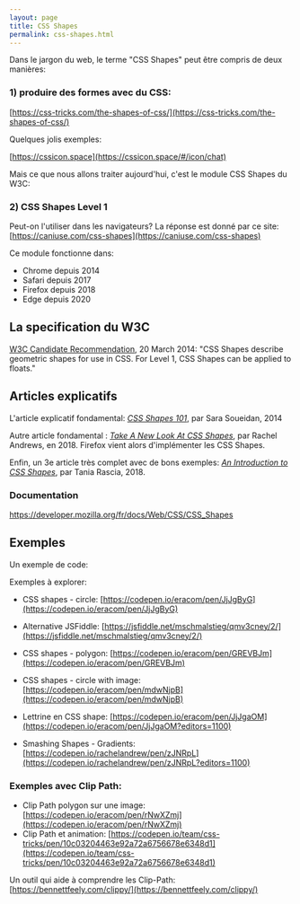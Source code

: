 ```yaml
---
layout: page
title: CSS Shapes
permalink: css-shapes.html
---
```


Dans le jargon du web, le terme "CSS Shapes" peut être compris de deux manières: 

### 1) produire des formes avec du CSS:

[https://css-tricks.com/the-shapes-of-css/](https://css-tricks.com/the-shapes-of-css/)

Quelques jolis exemples:

[https://cssicon.space](https://cssicon.space/#/icon/chat)

Mais ce que nous allons traiter aujourd'hui, c'est le module CSS Shapes du W3C:

### 2) CSS Shapes Level 1

Peut-on l'utiliser dans les navigateurs? La réponse est donné par ce site: 
[https://caniuse.com/css-shapes](https://caniuse.com/css-shapes)

Ce module fonctionne dans:

- Chrome depuis 2014
- Safari depuis 2017
- Firefox depuis 2018
- Edge depuis 2020

## La specification du W3C

[W3C Candidate Recommendation](https://www.w3.org/TR/css-shapes/), 20 March 2014: "CSS Shapes describe geometric shapes for use in CSS. For Level 1, CSS Shapes can be applied to floats."

## Articles explicatifs

L'article explicatif fondamental:
*[CSS Shapes 101](https://alistapart.com/article/css-shapes-101/)*, par Sara Soueidan, 2014

Autre article fondamental : *[Take A New Look At CSS Shapes](https://www.smashingmagazine.com/2018/09/css-shapes/)*, par Rachel Andrews, en 2018. Firefox vient alors d'implémenter les CSS Shapes.

Enfin, un 3e article très complet avec de bons exemples: *[An Introduction to CSS Shapes](https://tympanus.net/codrops/2018/11/29/an-introduction-to-css-shapes/)*, par Tania Rascia, 2018.


### Documentation

https://developer.mozilla.org/fr/docs/Web/CSS/CSS_Shapes

## Exemples

Un exemple de code:


Exemples à explorer: 

- CSS shapes - circle: [https://codepen.io/eracom/pen/JjJgByG](https://codepen.io/eracom/pen/JjJgByG)
- Alternative JSFiddle: [https://jsfiddle.net/mschmalstieg/qmv3cney/2/](https://jsfiddle.net/mschmalstieg/qmv3cney/2/)


- CSS shapes - polygon: [https://codepen.io/eracom/pen/GREVBJm](https://codepen.io/eracom/pen/GREVBJm)



- CSS shapes - circle with image: [https://codepen.io/eracom/pen/mdwNjpB](https://codepen.io/eracom/pen/mdwNjpB)
- Lettrine en CSS shape: [https://codepen.io/eracom/pen/JjJgaOM](https://codepen.io/eracom/pen/JjJgaOM?editors=1100)
- Smashing Shapes - Gradients: [https://codepen.io/rachelandrew/pen/zJNRpL](https://codepen.io/rachelandrew/pen/zJNRpL?editors=1100)

### Exemples avec Clip Path:

- Clip Path polygon sur une image: [https://codepen.io/eracom/pen/rNwXZmj](https://codepen.io/eracom/pen/rNwXZmj)
- Clip Path et animation: [https://codepen.io/team/css-tricks/pen/10c03204463e92a72a6756678e6348d1](https://codepen.io/team/css-tricks/pen/10c03204463e92a72a6756678e6348d1)

Un outil qui aide à comprendre les Clip-Path: [https://bennettfeely.com/clippy/](https://bennettfeely.com/clippy/)